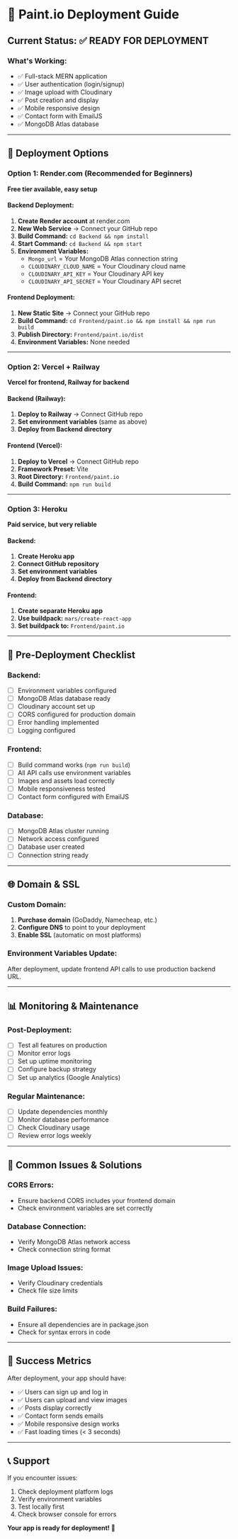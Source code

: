 # 🚀 Paint.io Deployment Guide

## Current Status: ✅ READY FOR DEPLOYMENT

### What's Working:
- ✅ Full-stack MERN application
- ✅ User authentication (login/signup)
- ✅ Image upload with Cloudinary
- ✅ Post creation and display
- ✅ Mobile responsive design
- ✅ Contact form with EmailJS
- ✅ MongoDB Atlas database

---

## 🎯 Deployment Options

### Option 1: Render.com (Recommended for Beginners)
**Free tier available, easy setup**

#### Backend Deployment:
1. **Create Render account** at render.com
2. **New Web Service** → Connect your GitHub repo
3. **Build Command:** `cd Backend && npm install`
4. **Start Command:** `cd Backend && npm start`
5. **Environment Variables:**
   - `Mongo_url` = Your MongoDB Atlas connection string
   - `CLOUDINARY_CLOUD_NAME` = Your Cloudinary cloud name
   - `CLOUDINARY_API_KEY` = Your Cloudinary API key
   - `CLOUDINARY_API_SECRET` = Your Cloudinary API secret

#### Frontend Deployment:
1. **New Static Site** → Connect your GitHub repo
2. **Build Command:** `cd Frontend/paint.io && npm install && npm run build`
3. **Publish Directory:** `Frontend/paint.io/dist`
4. **Environment Variables:** None needed

---

### Option 2: Vercel + Railway
**Vercel for frontend, Railway for backend**

#### Backend (Railway):
1. **Deploy to Railway** → Connect GitHub repo
2. **Set environment variables** (same as above)
3. **Deploy from Backend directory**

#### Frontend (Vercel):
1. **Deploy to Vercel** → Connect GitHub repo
2. **Framework Preset:** Vite
3. **Root Directory:** `Frontend/paint.io`
4. **Build Command:** `npm run build`

---

### Option 3: Heroku
**Paid service, but very reliable**

#### Backend:
1. **Create Heroku app**
2. **Connect GitHub repository**
3. **Set environment variables**
4. **Deploy from Backend directory**

#### Frontend:
1. **Create separate Heroku app**
2. **Use buildpack:** `mars/create-react-app`
3. **Set buildpack to:** `Frontend/paint.io`

---

## 🔧 Pre-Deployment Checklist

### Backend:
- [ ] Environment variables configured
- [ ] MongoDB Atlas database ready
- [ ] Cloudinary account set up
- [ ] CORS configured for production domain
- [ ] Error handling implemented
- [ ] Logging configured

### Frontend:
- [ ] Build command works (`npm run build`)
- [ ] All API calls use environment variables
- [ ] Images and assets load correctly
- [ ] Mobile responsiveness tested
- [ ] Contact form configured with EmailJS

### Database:
- [ ] MongoDB Atlas cluster running
- [ ] Network access configured
- [ ] Database user created
- [ ] Connection string ready

---

## 🌐 Domain & SSL

### Custom Domain:
1. **Purchase domain** (GoDaddy, Namecheap, etc.)
2. **Configure DNS** to point to your deployment
3. **Enable SSL** (automatic on most platforms)

### Environment Variables Update:
After deployment, update frontend API calls to use production backend URL.

---

## 📊 Monitoring & Maintenance

### Post-Deployment:
- [ ] Test all features on production
- [ ] Monitor error logs
- [ ] Set up uptime monitoring
- [ ] Configure backup strategy
- [ ] Set up analytics (Google Analytics)

### Regular Maintenance:
- [ ] Update dependencies monthly
- [ ] Monitor database performance
- [ ] Check Cloudinary usage
- [ ] Review error logs weekly

---

## 🚨 Common Issues & Solutions

### CORS Errors:
- Ensure backend CORS includes your frontend domain
- Check environment variables are set correctly

### Database Connection:
- Verify MongoDB Atlas network access
- Check connection string format

### Image Upload Issues:
- Verify Cloudinary credentials
- Check file size limits

### Build Failures:
- Ensure all dependencies are in package.json
- Check for syntax errors in code

---

## 🎉 Success Metrics

After deployment, your app should have:
- ✅ Users can sign up and log in
- ✅ Users can upload and view images
- ✅ Posts display correctly
- ✅ Contact form sends emails
- ✅ Mobile responsive design works
- ✅ Fast loading times (< 3 seconds)

---

## 📞 Support

If you encounter issues:
1. Check deployment platform logs
2. Verify environment variables
3. Test locally first
4. Check browser console for errors

**Your app is ready for deployment! 🚀** 